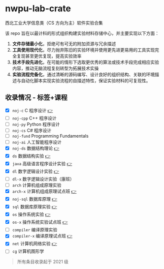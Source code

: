 # nwpu-lab-crate

西北工业大学信息类（CS 方向为主）软件实验合集

该 repo 旨在以最计科的形式组织构建实验材料存储中心，并主要实现以下方面：

1. **文件存储最小化**，拒绝可有可无的附加资源与冗余描述
2. **工具使用现代化**，尽力抛弃陈旧的实验环境并使用更先进更易用的工具实现完全复现甚至更优复现，提高实验效率
3. **技术手段先进化**，在可能的情形下选取更优秀的算法或技术手段完成相应实验内容，推动无脑流程复刻转型为拓展技术实操
4. **实验流程完备化**，通过清晰的源码编写、设计良好的组织结构、关联的环境描述与自动化脚本实现实验流程的自描述特性，保证实验材料的可复现性。

## 收录情况 - 标签+课程

- [x] `noj-c` C 程序设计 [👉](./noj-c/)
- [ ] `noj-cpp` C++ 程序设计
- [ ] `noj-py` Python 程序设计
- [ ] `noj-cs` C# 程序设计
- [ ] `noj-fund` Programming Fundamentals
- [ ] `noj-ai` 人工智能程序设计
- [x] `noj-ds` 数据结构理论 [👉](./noj-ds/)
- [x] `ds` 数据结构实验 [👉](./ds/)
- [x] `java` 高级语言程序设计实验 [👉](./java/)
- [x] `dl` 数字逻辑设计实验 [👉](./dl/)
- [ ] `dl-x` 数字逻辑设计实验（康班）
- [ ] `arch` 计算机组成原理实验
- [x] `arch-x` 计算机组成原理试点班 [👉](https://github.com/NotOnlyMIPS/SimpleMIPS)
- [x] `noj-sql` 数据库原理 [👉](./noj-sql/)
- [x] `sql` 数据库原理实验 [👉](./sql/)
- [x] `os` 操作系统实验 [👉](./os/)
- [x] `os-x` 操作系统实验试点班 [👉](https://github.com/zymelaii/nwpu-os-lab)
- [ ] `compiler` 编译原理实验
- [x] `compiler-x` 编译原理试点班 [👉](https://github.com/zymelaii/SSYC)
- [x] `net` 计算机网络实验 [👉](./net/)
- [ ] `cg` 计算机图形学

> 所有条目收录起于 2021 级
